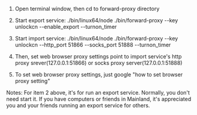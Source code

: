 1. Open terminal window, then cd to forward-proxy directory

2. Start export service: ./bin/linux64/node ./bin/forward-proxy --key unlockcn --enable_export --turnon_timer

3. Start import service: ./bin/linux64/node ./bin/forward-proxy --key unlockcn --http_port 51866 --socks_port 51888 --turnon_timer

4. Then, set web browser proxy settings point to import service's http proxy srever(127.0.0.1:51866) or socks proxy server(127.0.0.1:51888)

5. To set web browser proxy settings, just google "how to set browser proxy setting"

Notes: 
  For item 2 above, it's for run an export service. Normally, you don't need start it.
  If you have computers or friends in Mainland, it's appreciated you and your friends running an export service for others.

